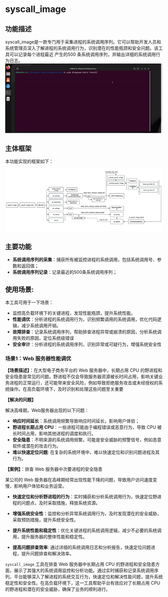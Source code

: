

# syscall_image

## 功能描述

syscall_image是一款专门用于采集进程的系统调用序列。它可以帮助开发人员和系统管理员深入了解进程的系统调用行为，识别潜在的性能瓶颈和安全问题。该工具可以记录每个进程最近 产生的500 条系统调用序列，并输出详细的系统调用行为日志。
![syscall_image](../../../images/syscall_image.gif)
## 主体框架

本功能实现的框架如下：

![](images/syscall_image.png)

## 主要功能

- **系统调用序列的采集**：捕获所有被监控进程的系统调用，包括系统调用号、参数和返回值；
- **系统调用序列记录**：记录最近的500条系统调用序列；

## 使用场景:

本工具可用于一下场景：

* 监控高负载环境下的关键进程，发现性能瓶颈，提升系统性能。
* **性能调优**：分析进程的系统调用行为，识别频繁调用的系统调用，优化代码逻辑，减少系统调用开销。
* **故障排查**：记录系统调用序列，帮助排查进程异常或崩溃的原因，分析系统调用失败的原因，定位系统级错误
* **安全审计**：分析进程的系统调用序列，识别异常或可疑行为，增强系统安全性

### 场景1：Web 服务器性能调优

**【场景描述】**：在大型电子商务平台的 Web 服务器中，长期占用 CPU 的野进程和安全隐患是常见的问题。野进程不仅会导致服务器资源被长时间占用，影响关键业务进程的正常运行，还可能带来安全风险，例如导致拒绝服务攻击或未经授权的系统操作。在高负载环境下，及时识别和处理这些问题至关重要

**【解决的问题】**

解决高峰期，Web服务器出现的以下问题：

- **响应时间延长**：系统调用频繁导致响应时间延长，影响用户体验；
- **野进程长期占用 CPU**：一些进程可能由于编程错误或恶意行为，导致 CPU 被长时间占用，影响其他进程的调度和执行。
- **安全隐患**：不明来源的系统调用频繁，可能是安全威胁的预警信号，例如恶意软件或潜在的攻击行为。
- **难以快速定位问题**: 在复杂的系统环境中，难以快速定位和识别问题进程及其行为。

**【案例】**：排查 Web 服务器中次要进程的安全隐患

某公司的 Web 服务器在高峰期经常出现性能下降的问题，导致用户访问速度变慢，影响用户体验和业务运营。

- **快速定位和分析野进程的行为**：实时捕获和分析系统调用行为，快速定位野进程的问题点，及时采取措施，释放系统资源。

- **增强系统安全性**：监控和分析异常系统调用行为，及时发现潜在的安全威胁，采取预防措施，提升系统安全性。
- **提升系统性能和稳定性**：优化关键进程的系统调用逻辑，减少不必要的系统调用，提升服务器的整体性能和稳定性。
- **提高问题排查效率**: 通过详细的系统调用日志和分析报告，快速定位问题进程，提升问题排查和解决效率。

`syscall_image` 工具在排查 Web 服务器中长期占用 CPU 的野进程和安全隐患方面，展示了其强大的系统调用监控和分析功能。通过实时捕获和记录系统调用序列，平台能够深入了解进程的系统交互行为，快速定位和解决性能问题，提升系统稳定性和安全性。在高负载环境下，这一工具帮助平台有效应对了长期占用 CPU 的野进程和潜在的安全威胁，确保了业务的顺利进行。

